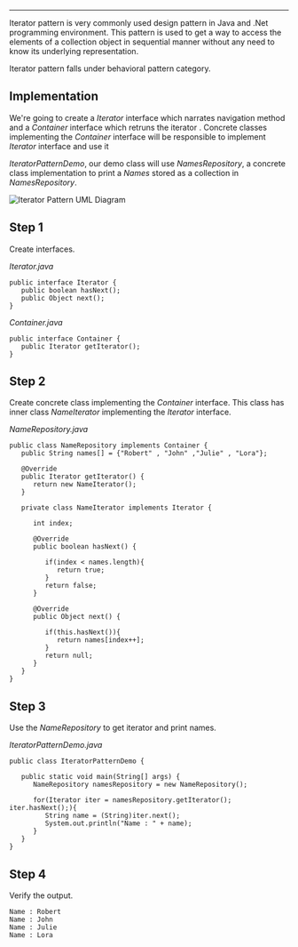 ___

  

Iterator pattern is very commonly used design pattern in Java and .Net programming environment. This pattern is used to get a way to access the elements of a collection object in sequential manner without any need to know its underlying representation.

Iterator pattern falls under behavioral pattern category.

## Implementation

We're going to create a _Iterator_ interface which narrates navigation method and a _Container_ interface which retruns the iterator . Concrete classes implementing the _Container_ interface will be responsible to implement _Iterator_ interface and use it

_IteratorPatternDemo_, our demo class will use _NamesRepository_, a concrete class implementation to print a _Names_ stored as a collection in _NamesRepository_.

![Iterator Pattern UML Diagram](https://www.tutorialspoint.com/design_pattern/images/iterator_pattern_uml_diagram.jpg)

## Step 1

Create interfaces.

_Iterator.java_

```
public interface Iterator {
   public boolean hasNext();
   public Object next();
}
```

_Container.java_

```
public interface Container {
   public Iterator getIterator();
}
```

## Step 2

Create concrete class implementing the _Container_ interface. This class has inner class _NameIterator_ implementing the _Iterator_ interface.

_NameRepository.java_

```
public class NameRepository implements Container {
   public String names[] = {"Robert" , "John" ,"Julie" , "Lora"};

   @Override
   public Iterator getIterator() {
      return new NameIterator();
   }

   private class NameIterator implements Iterator {

      int index;

      @Override
      public boolean hasNext() {
      
         if(index < names.length){
            return true;
         }
         return false;
      }

      @Override
      public Object next() {
      
         if(this.hasNext()){
            return names[index++];
         }
         return null;
      }
   }
}
```

## Step 3

Use the _NameRepository_ to get iterator and print names.

_IteratorPatternDemo.java_

```
public class IteratorPatternDemo {

   public static void main(String[] args) {
      NameRepository namesRepository = new NameRepository();

      for(Iterator iter = namesRepository.getIterator(); iter.hasNext();){
         String name = (String)iter.next();
         System.out.println("Name : " + name);
      } 
   }
}
```

## Step 4

Verify the output.

```
Name : Robert
Name : John
Name : Julie
Name : Lora

```